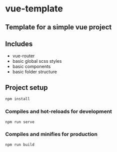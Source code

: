# vue-template

## Template for a simple vue project

## Includes

-   vue-router
-   basic global scss styles
-   basic components
-   basic folder structure

## Project setup

```
npm install
```

### Compiles and hot-reloads for development

```
npm run serve
```

### Compiles and minifies for production

```
npm run build
```
